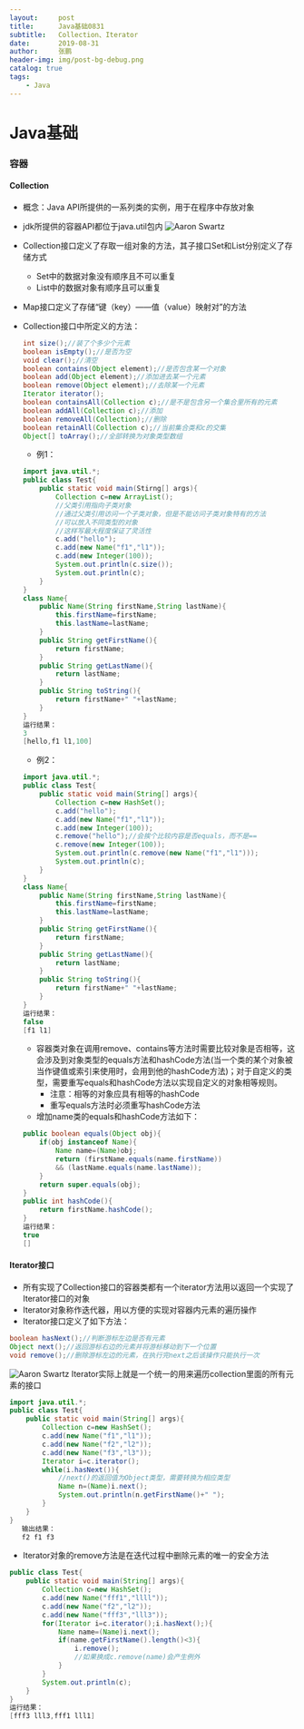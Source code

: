 ```yaml
---
layout:     post 
title:      Java基础0831
subtitle:   Collection、Iterator
date:       2019-08-31
author:     张鹏
header-img: img/post-bg-debug.png
catalog: true   
tags:                         
    - Java
---
```


# Java基础

### 容器

#### Collection

- 概念：Java API所提供的一系列类的实例，用于在程序中存放对象
- jdk所提供的容器API都位于java.util包内
![Aaron Swartz](https://github.com/Jokerboozp/Jokerboozp.github.io/raw/master/img/%E6%89%B9%E6%B3%A8%202019-08-31%20093107.png)
- Collection接口定义了存取一组对象的方法，其子接口Set和List分别定义了存储方式
   - Set中的数据对象没有顺序且不可以重复
   - List中的数据对象有顺序且可以重复
- Map接口定义了存储“键（key）——值（value）映射对”的方法
- Collection接口中所定义的方法：
   ```java
   int size();//装了个多少个元素
   boolean isEmpty();//是否为空
   void clear();//清空
   boolean contains(Object element);//是否包含某一个对象
   boolean add(Object element);//添加进去某一个元素
   boolean remove(Object element);//去除某一个元素
   Iterator iterator();
   boolean containsAll(Collection c);//是不是包含另一个集合里所有的元素
   boolean addAll(Collection c);//添加
   boolean removeAll(Collection);//删除
   boolean retainAll(Collection c);//当前集合类和c的交集
   Object[] toArray();//全部转换为对象类型数组
   ```
   - 例1：
   ```java
   import java.util.*;
   public class Test{
       public static void main(Stirng[] args){
           Collection c=new ArrayList();
           //父类引用指向子类对象
           //通过父类引用访问一个子类对象，但是不能访问子类对象特有的方法
           //可以放入不同类型的对象
           //这样写最大程度保证了灵活性
           c.add("hello");
           c.add(new Name("f1","l1"));
           c.add(new Integer(100));
           System.out.println(c.size());
           System.out.println(c);
       }
   }
   class Name{
       public Name(String firstName,String lastName){
           this.firstName=firstName;
           this.lastName=lastName;
       }
       public String getFirstName(){
           return firstName;
       }
       public String getLastName(){
           return lastName;
       }
       public String toString(){
           return firstName+" "+lastName;
       }
   }
   运行结果：
   3
   [hello,f1 l1,100]
   ```
   - 例2：
   ```java
   import java.util.*;
   public class Test{
       public static void main(String[] args){
           Collection c=new HashSet();
           c.add("hello");
           c.add(new Name("f1","l1"));
           c.add(new Integer(100));
           c.remove("hello");//会挨个比较内容是否equals，而不是==
           c.remove(new Integer(100));
           System.out.println(c.remove(new Name("f1","l1")));
           System.out.println(c);
       }
   }
   class Name{
       public Name(String firstName,String lastName){
           this.firstName=firstName;
           this.lastName=lastName;
       }
       public String getFirstName(){
           return firstName;
       }
       public String getLastName(){
           return lastName;
       }
       public String toString(){
           return firstName+" "+lastName;
       }
   }
   运行结果：
   false
   [f1 l1]
   ```
   
   - 容器类对象在调用remove、contains等方法时需要比较对象是否相等，这会涉及到对象类型的equals方法和hashCode方法(当一个类的某个对象被当作键值或索引来使用时，会用到他的hashCode方法)；对于自定义的类型，需要重写equals和hashCode方法以实现自定义的对象相等规则。
      - 注意：相等的对象应具有相等的hashCode
      - 重写equals方法时必须重写hashCode方法
   - 增加name类的equals和hashCode方法如下：
   ```java
   public boolean equals(Object obj){
       if(obj instanceof Name){
           Name name=(Name)obj;
           return (firstName.equals(name.firstName))
           && (lastName.equals(name.lastName));
       }
       return super.equals(obj);
   }
   public int hashCode(){
       return firstName.hashCode();
   }
   运行结果：
   true
   []
   ```
   
#### Iterator接口

- 所有实现了Collection接口的容器类都有一个iterator方法用以返回一个实现了Iterator接口的对象
- Iterator对象称作迭代器，用以方便的实现对容器内元素的遍历操作
- Iterator接口定义了如下方法：
```java
boolean hasNext();//判断游标左边是否有元素
Object next();//返回游标右边的元素并将游标移动到下一个位置
void remove();//删除游标左边的元素，在执行完next之后该操作只能执行一次
```
![Aaron Swartz](https://github.com/Jokerboozp/Jokerboozp.github.io/raw/master/img/%E6%89%B9%E6%B3%A8%202019-08-31%20110725.png)
Iterator实际上就是一个统一的用来遍历collection里面的所有元素的接口
```java
import java.util.*;
public class Test{
    public static void main(String[] args){
        Collection c=new HashSet();
        c.add(new Name("f1","l1"));
        c.add(new Name("f2","l2"));
        c.add(new Name("f3","l3"));
        Iterator i=c.iterator();
        while(i.hasNext()){
            //next()的返回值为Object类型，需要转换为相应类型
            Name n=(Name)i.next();
            System.out.println(n.getFirstName()+" ");
        }
    }
}
   输出结果：
   f2 f1 f3
```
- Iterator对象的remove方法是在迭代过程中删除元素的唯一的安全方法
```java
public class Test{
    public static void main(String[] args){
        Collection c=new HashSet();
        c.add(new Name("fff1","llll"));
        c.add(new Name("f2","l2"));
        c.add(new Name("fff3","lll3"));
        for(Iterator i=c.iterator();i.hasNext();){
            Name name=(Name)i.next();
            if(name.getFirstName().length()<3){
                i.remove();
                //如果换成c.remove(name)会产生例外
            }
        }
        System.out.println(c);
    }
}
运行结果：
[fff3 lll3,fff1 lll1]
```